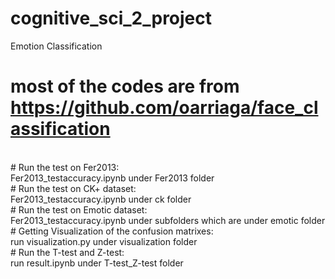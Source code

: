 # cognitive_sci_2_project
Emotion Classification

# most of the codes are from https://github.com/oarriaga/face_classification
</br>
# Run the test on Fer2013:
</br>
Fer2013_testaccuracy.ipynb under Fer2013 folder
</br>
# Run the test on CK+ dataset:
</br>
Fer2013_testaccuracy.ipynb under ck folder
</br>
# Run the test on Emotic dataset:
</br>
Fer2013_testaccuracy.ipynb under subfolders which are under emotic folder
</br>
# Getting Visualization of the confusion matrixes:
</br>
run visualization.py under visualization folder
</br>
# Run the T-test and Z-test:
</br>
run result.ipynb under T-test_Z-test folder
